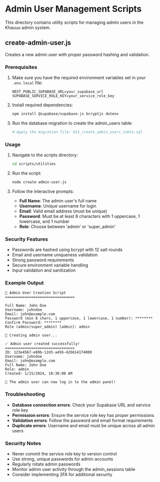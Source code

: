 # Admin User Management Scripts

This directory contains utility scripts for managing admin users in the Khauuu admin system.

## create-admin-user.js

Creates a new admin user with proper password hashing and validation.

### Prerequisites

1. Make sure you have the required environment variables set in your `.env.local` file:
   ```
   NEXT_PUBLIC_SUPABASE_URL=your_supabase_url
   SUPABASE_SERVICE_ROLE_KEY=your_service_role_key
   ```

2. Install required dependencies:
   ```bash
   npm install @supabase/supabase-js bcryptjs dotenv
   ```

3. Run the database migration to create the admin_users table:
   ```bash
   # Apply the migration file: 013_create_admin_users_table.sql
   ```

### Usage

1. Navigate to the scripts directory:
   ```bash
   cd scripts/utilities
   ```

2. Run the script:
   ```bash
   node create-admin-user.js
   ```

3. Follow the interactive prompts:
   - **Full Name**: The admin user's full name
   - **Username**: Unique username for login
   - **Email**: Valid email address (must be unique)
   - **Password**: Must be at least 8 characters with 1 uppercase, 1 lowercase, and 1 number
   - **Role**: Choose between 'admin' or 'super_admin'

### Security Features

- Passwords are hashed using bcrypt with 12 salt rounds
- Email and username uniqueness validation
- Strong password requirements
- Secure environment variable handling
- Input validation and sanitization

### Example Output

```
🔐 Admin User Creation Script
================================

Full Name: John Doe
Username: johndoe
Email: john@example.com
Password (min 8 chars, 1 uppercase, 1 lowercase, 1 number): ********
Confirm Password: ********
Role (admin/super_admin) [admin]: admin

📝 Creating admin user...

✅ Admin user created successfully!
================================
ID: 123e4567-e89b-12d3-a456-426614174000
Username: johndoe
Email: john@example.com
Full Name: John Doe
Role: admin
Created: 1/15/2024, 10:30:00 AM

🎉 The admin user can now log in to the admin panel!
```

### Troubleshooting

- **Database connection errors**: Check your Supabase URL and service role key
- **Permission errors**: Ensure the service role key has proper permissions
- **Validation errors**: Follow the password and email format requirements
- **Duplicate errors**: Username and email must be unique across all admin users

### Security Notes

- Never commit the service role key to version control
- Use strong, unique passwords for admin accounts
- Regularly rotate admin passwords
- Monitor admin user activity through the admin_sessions table
- Consider implementing 2FA for additional security
